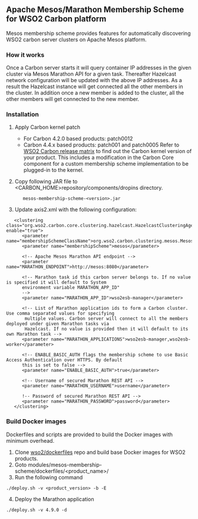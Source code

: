 ## Apache Mesos/Marathon Membership Scheme for WSO2 Carbon platform

Mesos membership scheme provides features for automatically discovering WSO2 carbon server clusters on Apache Mesos platform.

### How it works
Once a Carbon server starts it will query container IP addresses in the given cluster via Mesos Marathon API for a given task.
Thereafter Hazelcast network configuration will be updated with the above IP addresses. As a result the Hazelcast instance will
get connected all the other members in the cluster. In addition once a new member is added to the cluster, all the other members will get connected to the new member.

### Installation

1. Apply Carbon kernel patch
      - For Carbon 4.2.0 based products: patch0012
      - Carbon 4.4.x based products: patch001 and patch0005
   Refer to [WSO2 Carbon release matrix](http://wso2.com/products/carbon/release-matrix/) to find out
   the Carbon kernel version of your product. This includes a modification in the Carbon Core component for a custom
   membership scheme implementation to be plugged-in to the kernel.

2. Copy following JAR file to <CARBON_HOME>repository/components/dropins directory.

   ```
      mesos-membership-scheme-<version>.jar
   ```

3. Update axis2.xml with the following configuration:

```
   <clustering class="org.wso2.carbon.core.clustering.hazelcast.HazelcastClusteringAgent" enable="true">
      <parameter name="membershipSchemeClassName">org.wso2.carbon.clustering.mesos.MesosMembershipScheme</parameter>
      <parameter name="membershipScheme">mesos</parameter>

      <!-- Apache Mesos Marathon API endpoint -->
      <parameter name="MARATHON_ENDPOINT">http://mesos:8080</parameter>

      <!-- Marathon task id this carbon server belongs to. If no value is specified it will default to System
      environment variable MARATHON_APP_ID"
      -->
      <parameter name="MARATHON_APP_ID">wso2esb-manager</parameter>

      <!-- List of Marathon application ids to form a Carbon cluster. Use comma separated values for specifying
       multiple values. Carbon server will connect to all the members deployed under given Marathon tasks via
       Hazelcast. If no value is provided then it will default to its own Marathon task -->
      <parameter name="MARATHON_APPLICATIONS">wso2esb-manager,wso2esb-worker</parameter>

      <!-- ENABLE_BASIC_AUTH flags the membership scheme to use Basic Access Authentication over HTTPS. By default
      this is set to false -->
      <parameter name="ENABLE_BASIC_AUTH">true</parameter>

      <!-- Username of secured Marathon REST API -->
      <parameter name="MARATHON_USERNAME">username</parameter>

      !-- Password of secured Marathon REST API -->
      <parameter name="MARATHON_PASSWORD">password</parameter>
   </clustering>
```


### Build Docker images

Dockerfiles and scripts are provided to build the Docker images with minimum overhead.

1. Clone [wso2/dockerfiles](https://github.com/wso2/dockerfiles) repo and build base Docker images for WSO2 products.
2. Goto modules/mesos-membership-scheme/dockerfiles/<product_name>/
3. Run the following command

```
./deploy.sh -v <product_version> -b -E
```


4. Deploy the Marathon application
```
./deploy.sh -v 4.9.0 -d
```

